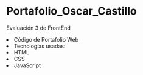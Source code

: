 # Portafolio_Oscar_Castillo
Evaluación 3 de FrontEnd 

<li>Código de Portafolio Web</li>
<li>Tecnologías usadas: <li>HTML</li> <li>CSS</li> <li>JavaScript</li> </li>
